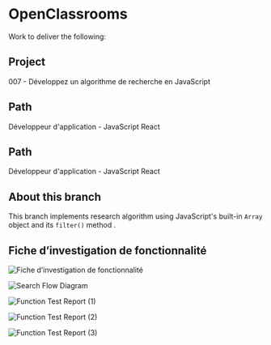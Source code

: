 # OpenClassrooms 
Work to deliver the following:

## Project
007 - Développez un algorithme de recherche en JavaScript

## Path 
Développeur d'application - JavaScript React

## Path 
Développeur d'application - JavaScript React

## About this branch
This branch implements research algorithm using JavaScript's built-in ``Array`` object and its ``filter()`` method . 

## Fiche d’investigation de fonctionnalité

![Fiche d’investigation de fonctionnalité](assets/images/description.jpg)

![Search Flow Diagram](assets/images/annex-a.jpg)

![Function Test Report (1)](assets/images/annex-b.jpg)

![Function Test Report (2)](assets/images/annex-c.jpg)

![Function Test Report (3)](assets/images/annex-d.jpg)